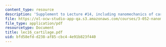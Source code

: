 ```yaml
---
content_type: resource
description: 'Supplement to Lecture #14, including nanomechanics of cartilage: definitions.'
file: https://ol-ocw-studio-app-qa.s3.amazonaws.com/courses/3-052-nanomechanics-of-materials-and-biomaterials-spring-2007/bfd58efdd238af85cbc44e91b823f440_lec16_cartilage.pdf
file_type: application/pdf
resourcetype: Document
title: lec16_cartilage.pdf
uid: bfd58efd-d238-af85-cbc4-4e91b823f440
---
```

